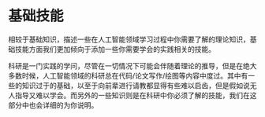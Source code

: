 # 基础技能

相较于基础知识，描述一些在人工智能领域学习过程中你需要了解的理论知识，基础技能方面我们更加倾向于添加一些你需要学会的实践相关的技能。

科研是一门实践的学问，尽管在一切情况下可能会伴随着理论的推导，但是在绝大多数时候，人工智能领域的科研总在代码/论文写作/绘图等内容中度过。其中有一些的知识过于的基础，以至于向前辈进行请教都显得有些难以启齿，但是假如说无人指导又难以学会。而另外的一些知识则是在科研中你必须了解的技能，我们在这部分中也会详细的为你说明。

## 